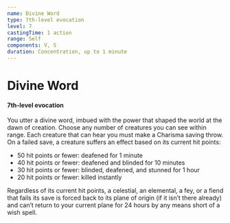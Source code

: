 ```yaml
---
name: Divine Word
type: 7th-level evocation
level: 7
castingTime: 1 action
range: Self
components: V, S
duration: Concentration, up to 1 minute
---
```


# Divine Word

#### 7th-level evocation

You utter a divine word, imbued with the power that shaped the world at the dawn of creation. Choose any number of creatures you can see within range. Each creature that can hear you must make a Charisma saving throw. On a failed save, a creature suffers an effect based on its current hit points:

-   50 hit points or fewer: deafened for 1 minute
-   40 hit points or fewer: deafened and blinded for 10 minutes
-   30 hit points or fewer: blinded, deafened, and stunned for 1 hour
-   20 hit points or fewer: killed instantly

Regardless of its current hit points, a celestial, an elemental, a fey, or a fiend that fails its save is forced back to its plane of origin (if it isn’t there already) and can’t return to your current plane for 24 hours by any means short of a wish spell.
